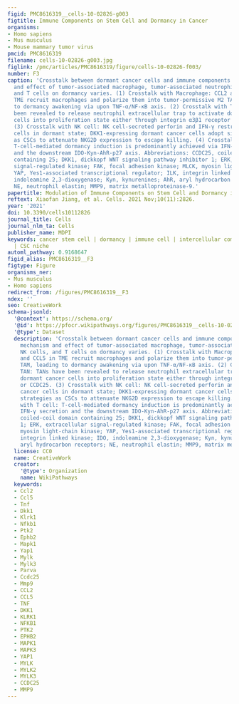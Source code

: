 ```yaml
---
figid: PMC8616319__cells-10-02826-g003
figtitle: Immune Components on Stem Cell and Dormancy in Cancer
organisms:
- Homo sapiens
- Mus musculus
- Mouse mammary tumor virus
pmcid: PMC8616319
filename: cells-10-02826-g003.jpg
figlink: /pmc/articles/PMC8616319/figure/cells-10-02826-f003/
number: F3
caption: 'Crosstalk between dormant cancer cells and immune components. The mechanism
  and effect of tumor-associated macrophage, tumor-associated neutrophil, NK cells,
  and T cells on dormancy varies. (1) Crosstalk with Macrophage: CCL2 and CCL5 in
  TME recruit macrophages and polarize them into tumor-permissive M2 TAM, leading
  to dormancy awakening via upon TNF-α/NF-κB axis. (2) Crosstalk with TAN: TANs have
  been revealed to release neutrophil extracellular trap to activate dormant cancer
  cells into proliferation state either through integrin α3β1 receptor or CCDC25.
  (3) Crosstalk with NK cell: NK cell-secreted perforin and IFN-γ restrain cancer
  cells in dormant state; DKK1-expressing dormant cancer cells adopt similar strategies
  as CSCs to attenuate NKG2D expression to escape killing. (4) Crosstalk with T cell:
  T-cell-mediated dormancy induction is predominantly achieved via IFN-γ secretion
  and the downstream IDO-Kyn-AhR-p27 axis. Abbreviations: CCDC25, coiled-coil domain
  containing 25; DKK1, dickkopf WNT signaling pathway inhibitor 1; ERK, extracellular
  signal-regulated kinase; FAK, focal adhesion kinase; MLCK, myosin light-chain kinase;
  YAP, Yes1-associated transcriptional regulator; ILK, integrin linked kinase; IDO,
  indoleamine 2,3-dioxygenase; Kyn, kynurenines; AhR, aryl hydrocarbon receptors;
  NE, neutrophil elastin; MMP9, matrix metalloproteinase-9.'
papertitle: Modulation of Immune Components on Stem Cell and Dormancy in Cancer.
reftext: Xiaofan Jiang, et al. Cells. 2021 Nov;10(11):2826.
year: '2021'
doi: 10.3390/cells10112826
journal_title: Cells
journal_nlm_ta: Cells
publisher_name: MDPI
keywords: cancer stem cell | dormancy | immune cell | intercellular communication
  | CSC niche
automl_pathway: 0.9168647
figid_alias: PMC8616319__F3
figtype: Figure
organisms_ner:
- Mus musculus
- Homo sapiens
redirect_from: /figures/PMC8616319__F3
ndex: ''
seo: CreativeWork
schema-jsonld:
  '@context': https://schema.org/
  '@id': https://pfocr.wikipathways.org/figures/PMC8616319__cells-10-02826-g003.html
  '@type': Dataset
  description: 'Crosstalk between dormant cancer cells and immune components. The
    mechanism and effect of tumor-associated macrophage, tumor-associated neutrophil,
    NK cells, and T cells on dormancy varies. (1) Crosstalk with Macrophage: CCL2
    and CCL5 in TME recruit macrophages and polarize them into tumor-permissive M2
    TAM, leading to dormancy awakening via upon TNF-α/NF-κB axis. (2) Crosstalk with
    TAN: TANs have been revealed to release neutrophil extracellular trap to activate
    dormant cancer cells into proliferation state either through integrin α3β1 receptor
    or CCDC25. (3) Crosstalk with NK cell: NK cell-secreted perforin and IFN-γ restrain
    cancer cells in dormant state; DKK1-expressing dormant cancer cells adopt similar
    strategies as CSCs to attenuate NKG2D expression to escape killing. (4) Crosstalk
    with T cell: T-cell-mediated dormancy induction is predominantly achieved via
    IFN-γ secretion and the downstream IDO-Kyn-AhR-p27 axis. Abbreviations: CCDC25,
    coiled-coil domain containing 25; DKK1, dickkopf WNT signaling pathway inhibitor
    1; ERK, extracellular signal-regulated kinase; FAK, focal adhesion kinase; MLCK,
    myosin light-chain kinase; YAP, Yes1-associated transcriptional regulator; ILK,
    integrin linked kinase; IDO, indoleamine 2,3-dioxygenase; Kyn, kynurenines; AhR,
    aryl hydrocarbon receptors; NE, neutrophil elastin; MMP9, matrix metalloproteinase-9.'
  license: CC0
  name: CreativeWork
  creator:
    '@type': Organization
    name: WikiPathways
  keywords:
  - Ccl2
  - Ccl5
  - Tnf
  - Dkk1
  - Klrk1
  - Nfkb1
  - Ptk2
  - Ephb2
  - Mapk1
  - Yap1
  - Mylk
  - Mylk3
  - Parva
  - Ccdc25
  - Mmp9
  - CCL2
  - CCL5
  - TNF
  - DKK1
  - KLRK1
  - NFKB1
  - PTK2
  - EPHB2
  - MAPK1
  - MAPK3
  - YAP1
  - MYLK
  - MYLK2
  - MYLK3
  - CCDC25
  - MMP9
---
```

